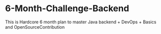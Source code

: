 # 6-Month-Challenge-Backend
This is Hardcore 6 month plan to master Java backend + DevOps + Basics and OpenSourceContribution
